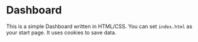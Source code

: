 # Dashboard

This is a simple Dashboard written in HTML/CSS. You can set `index.html` as your start page.
It uses cookies to save data.